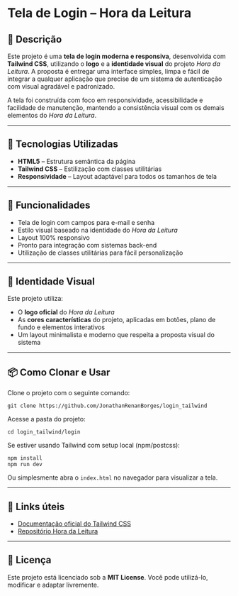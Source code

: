 # Tela de Login – Hora da Leitura

## 📖 Descrição

Este projeto é uma **tela de login moderna e responsiva**, desenvolvida com **Tailwind CSS**, utilizando o **logo** e a **identidade visual** do projeto *Hora da Leitura*. A proposta é entregar uma interface simples, limpa e fácil de integrar a qualquer aplicação que precise de um sistema de autenticação com visual agradável e padronizado.

A tela foi construída com foco em responsividade, acessibilidade e facilidade de manutenção, mantendo a consistência visual com os demais elementos do *Hora da Leitura*.

---

## 🚀 Tecnologias Utilizadas

- **HTML5** – Estrutura semântica da página  
- **Tailwind CSS** – Estilização com classes utilitárias  
- **Responsividade** – Layout adaptável para todos os tamanhos de tela  

---

## 📌 Funcionalidades

- Tela de login com campos para e-mail e senha  
- Estilo visual baseado na identidade do *Hora da Leitura*  
- Layout 100% responsivo  
- Pronto para integração com sistemas back-end  
- Utilização de classes utilitárias para fácil personalização  

---

## 🎨 Identidade Visual

Este projeto utiliza:
- O **logo oficial** do *Hora da Leitura*  
- As **cores características** do projeto, aplicadas em botões, plano de fundo e elementos interativos  
- Um layout minimalista e moderno que respeita a proposta visual do sistema  

---

## 📦 Como Clonar e Usar

Clone o projeto com o seguinte comando:

```
git clone https://github.com/JonathanRenanBorges/login_tailwind
```

Acesse a pasta do projeto:

```
cd login_tailwind/login
```

Se estiver usando Tailwind com setup local (npm/postcss):

```
npm install
npm run dev
```

Ou simplesmente abra o `index.html` no navegador para visualizar a tela.

---

## 🔗 Links úteis

- [Documentação oficial do Tailwind CSS](https://tailwindcss.com/docs)  
- [Repositório Hora da Leitura](https://github.com/JonathanRenanBorges/hora-da-leitura)

---

## 📜 Licença

Este projeto está licenciado sob a **MIT License**. Você pode utilizá-lo, modificar e adaptar livremente.
